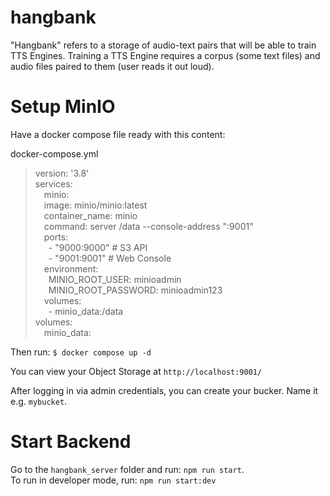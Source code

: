 # hangbank
"Hangbank" refers to a storage of audio-text pairs that will be able to train TTS Engines. Training a TTS Engine requires a corpus (some text files) and audio files paired to them (user reads it out loud).

# Setup MinIO
Have a docker compose file ready with this content:

docker-compose.yml
> version: '3.8' \
services: \
&ensp;&ensp;minio:\
&ensp;&ensp;image: minio/minio:latest\
&ensp;&ensp;container_name: minio\
&ensp;&ensp;command: server /data --console-address ":9001"\
&ensp;&ensp;ports:\
&ensp;&ensp;&ensp;- "9000:9000"   # S3 API\
&ensp;&ensp;&ensp;- "9001:9001"   # Web Console\
&ensp;&ensp;environment:\
&ensp;&ensp;&ensp;MINIO_ROOT_USER: minioadmin\
&ensp;&ensp;&ensp;MINIO_ROOT_PASSWORD: minioadmin123\
&ensp;&ensp;volumes:\
&ensp;&ensp;&ensp;- minio_data:/data \
volumes: \
&ensp;&ensp;minio_data:

Then run: 
`$ docker compose up -d`


You can view your Object Storage at `http://localhost:9001/`

After logging in via admin credentials, you can create your bucker. Name it e.g. `mybucket`.

# Start Backend
Go to the `hangbank_server` folder and run: `npm run start`. \
To run in developer mode, run: 
`npm run start:dev`